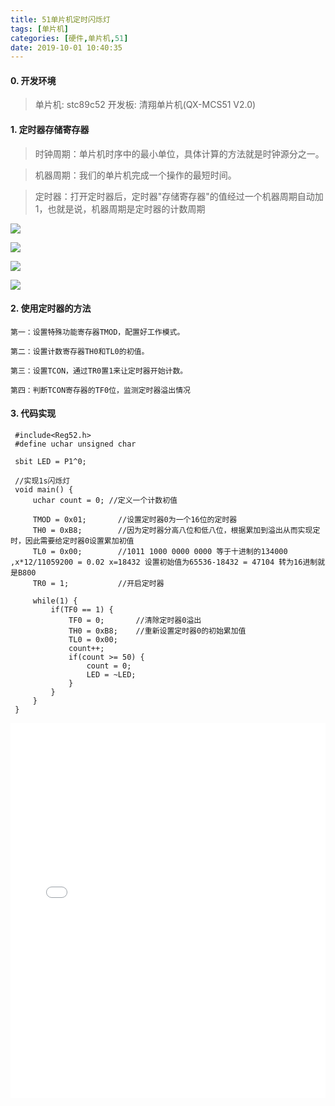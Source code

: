 ```yaml
---
title: 51单片机定时闪烁灯
tags: [单片机]
categories: [硬件,单片机,51]
date: 2019-10-01 10:40:35
---
```

#### 0. 开发环境
> 单片机: stc89c52
> 开发板: 清翔单片机(QX-MCS51 V2.0)

#### 1. 定时器存储寄存器

>时钟周期：单片机时序中的最小单位，具体计算的方法就是时钟源分之一。

>机器周期：我们的单片机完成一个操作的最短时间。

>定时器：打开定时器后，定时器"存储寄存器"的值经过一个机器周期自动加1，也就是说，机器周期是定时器的计数周期

![](https://i.loli.net/2019/10/29/f4CWuqZrQzSUbTm.png)


![](https://i.loli.net/2019/10/29/NFLPp4jk5XYtbe2.png)


![](https://i.loli.net/2019/10/29/G4dpytS1WmaZewO.png)


![](https://i.loli.net/2019/10/29/DCg3Z2XqbQPNHEx.png)


#### 2. 使用定时器的方法

    第一：设置特殊功能寄存器TMOD，配置好工作模式。
    
    第二：设置计数寄存器TH0和TL0的初值。
    
    第三：设置TCON，通过TR0置1来让定时器开始计数。
    
    第四：判断TCON寄存器的TF0位，监测定时器溢出情况
    
    
 #### 3. 代码实现
 
     #include<Reg52.h>
     #define uchar unsigned char
     
     sbit LED = P1^0;
     
     //实现1s闪烁灯
     void main() {
         uchar count = 0; //定义一个计数初值
     
         TMOD = 0x01;	    //设置定时器0为一个16位的定时器
         TH0 = 0xB8;		//因为定时器分高八位和低八位，根据累加到溢出从而实现定时，因此需要给定时器0设置累加初值
         TL0 = 0x00;		//1011 1000 0000 0000 等于十进制的134000 ,x*12/11059200 = 0.02 x=18432 设置初始值为65536-18432 = 47104 转为16进制就是B800
         TR0 = 1;			//开启定时器
     
         while(1) {
             if(TF0 == 1) {
                 TF0 = 0;		//清除定时器0溢出
                 TH0 = 0xB8;	//重新设置定时器0的初始累加值
                 TL0 = 0x00;
                 count++;
                 if(count >= 50) {
                     count = 0;
                     LED = ~LED;
                 }
             }
         }
     }   
     
<iframe src="//player.bilibili.com/player.html?aid=69633830&cid=120678978&page=1"
 width=100% 
  height=600
 scrolling="no"
  border="0" 
  frameborder="no"
   framespacing="0" 
   allowfullscreen="true"> </iframe>    